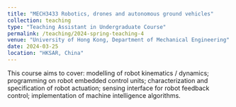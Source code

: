 ```yaml
---
title: "MECH3433 Robotics, drones and autonomous ground vehicles"
collection: teaching
type: "Teaching Assistant in Undergraduate Course"
permalink: /teaching/2024-spring-teaching-4
venue: "University of Hong Kong, Department of Mechanical Engineering"
date: 2024-03-25
location: "HKSAR, China"
---
```


This course aims to cover: modelling of robot kinematics / dynamics; programming on robot embedded control units; characterization and specification of robot actuation; sensing interface for robot feedback control; implementation of machine intelligence algorithms.